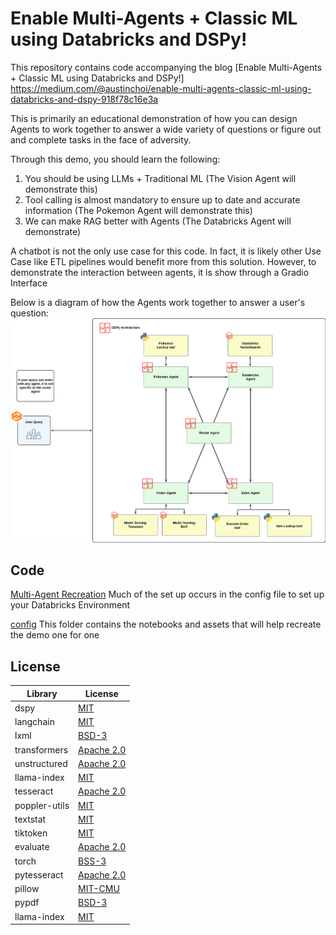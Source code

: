 # Enable Multi-Agents + Classic ML using Databricks and DSPy!
This repository contains code accompanying the blog [Enable Multi-Agents + Classic ML using Databricks and DSPy!] https://medium.com/@austinchoi/enable-multi-agents-classic-ml-using-databricks-and-dspy-918f78c16e3a

This is primarily an educational demonstration of how you can design Agents to work together to answer a wide variety of questions or figure out and complete tasks in the face of adversity. 

Through this demo, you should learn the following: 
1. You should be using LLMs + Traditional ML (The Vision Agent will demonstrate this) 
2. Tool calling is almost mandatory to ensure up to date and accurate information (The Pokemon Agent will demonstrate this) 
3. We can make RAG better with Agents (The Databricks Agent will demonstrate)

A chatbot is not the only use case for this code. In fact, it is likely other Use Case like ETL pipelines would benefit more from this solution. However, to demonstrate the interaction between agents, it is show through a Gradio Interface 

Below is a diagram of how the Agents work together to answer a user's question: 
![dspy_agent_diagram.png](./dspy-multi-agent-with-classic-ML/config/dspy_agent_diagram.png)

## Code 
[Multi-Agent Recreation](https://github.com/databricks-solutions/databricks-blogposts/blob/main/dspy-multi-agent-with-classic-ML/Multi_Agent_Recreation.py) Much of the set up occurs in the config file to set up your Databricks Environment

[config](https://github.com/databricks-solutions/databricks-blogposts/blob/main/dspy-multi-agent-with-classic-ML/config) This folder contains the notebooks and assets that will help recreate the demo one for one

## License
| Library | License |
|---------|---------|
| dspy     | [MIT](https://github.com/stanfordnlp/dspy/blob/main/LICENSE)     |
| langchain     | [MIT](https://github.com/langchain-ai/langchain/blob/master/LICENSE)     |
| lxml      | [BSD-3](https://pypi.org/project/lxml/)     |
| transformers      | [Apache 2.0](https://github.com/huggingface/transformers/blob/main/LICENSE)     |
| unstructured      | [Apache 2.0](https://github.com/Unstructured-IO/unstructured/blob/main/LICENSE.md)     |
| llama-index      | [MIT](https://github.com/run-llama/llama_index/blob/main/LICENSE)     |
| tesseract      | [Apache 2.0](https://github.com/tesseract-ocr/tesseract/blob/main/LICENSE)     |
| poppler-utils      | [MIT](https://github.com/skmetaly/poppler-utils/blob/master/LICENSE)     |
| textstat      | [MIT](https://pypi.org/project/textstat/)     |
| tiktoken      | [MIT](https://github.com/openai/tiktoken/blob/main/LICENSE)     |
| evaluate      | [Apache 2.0](https://pypi.org/project/evaluate/)     |
| torch      | [BSS-3](https://github.com/intel/torch/blob/master/LICENSE.md)     |
| pytesseract      | [Apache 2.0](https://pypi.org/project/pytesseract/)     |
| pillow      | [MIT-CMU](https://github.com/python-pillow/Pillow?tab=License-1-ov-file#readme)     |
| pypdf      | [BSD-3](https://github.com/py-pdf/pypdf?tab=License-1-ov-file#readme)     |
| llama-index      | [MIT](https://github.com/run-llama/llama_index?tab=MIT-1-ov-file#readme)     |
